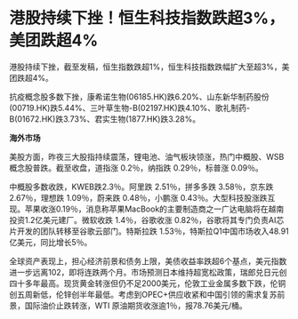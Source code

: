 # 港股持续下挫！恒生科技指数跌超3%，美团跌超4%

港股持续下挫，截至发稿，恒生指数跌超1%，恒生科技指数跌幅扩大至超3%，美团跌超4%。

抗疫概念股多数下挫，康希诺生物(06185.HK)跌6.20%、山东新华制药股份(00719.HK)跌5.44%、三叶草生物-B(02197.HK)跌4.10%、歌礼制药-B(01672.HK)跌3.73%、君实生物(1877.HK)跌3.28%。

**海外市场**

美股方面，昨夜三大股指持续震荡，锂电池、油气板块领涨，热门中概股、WSB概念股普跌。截至收盘，道指涨 0.2％，纳指跌 0.29％，标普涨 0.09％。

中概股多数收跌，KWEB跌2.3％。阿里跌 2.51％，拼多多跌 3.58％，京东跌 2.67％，理想跌 1.09％，蔚来跌 0.48％，小鹏涨
0.43％。大型科技股涨跌互现。苹果收涨0.19％，消息称苹果MacBook的主要制造商之一广达电脑将在越南投资1.2亿美元建厂。微软收跌
1.4％，谷歌收涨 0.82％，谷歌将其专门负责AI芯片开发的团队转移至谷歌云部门。特斯拉跌
1.53％，特斯拉Q1中国市场收入48.91亿美元，同比增长5％。

全球资产表现上，担心经济前景和债务上限，美债收益率跌超6个基点，美元指数进一步远离102，即将连跌两个月。市场预测日本维持超宽松政策，瑞郎兑日元创四十多年最高。现货黄金转涨但仍不足2000美元，伦敦工业金属多数下跌，伦铜创五周新低，伦锌创半年最低。考虑到OPEC+供应收紧和中国引领的需求复苏前景，国际油价止跌转涨，WTI
原油期货收涨逾1％，报78.76美元/桶。

